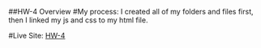 ##HW-4 Overview
#My process:
I created all of my folders and files first, then I linked my js and css to my
html file.  







#Live Site:
[HW-4](https://ewilsey.github.io/MART441/HW-4/)
